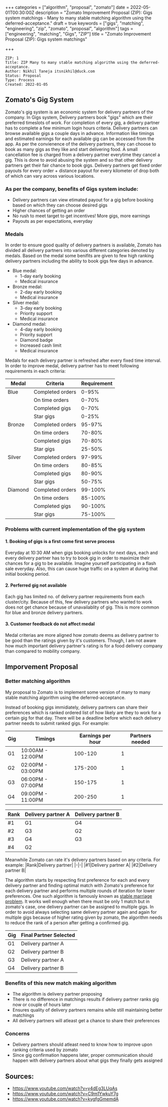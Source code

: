+++
categories = ["algorithm", "proposal", "zomato"]
date = 2022-05-01T00:30:00Z
description = "Zomato Improvement Proposal (ZIP): Gigs system matchings - Many to many stable matching algorithm using the deferred-acceptance."
draft = true
keywords = ["gigs", "matching", "engineering", "zip", "zomato", "proposal", "algorithm"]
tags = ["engineering", "matching", "Gigs", "ZIP"]
title = "Zomato Improvement Proposal (ZIP): Gigs system matchings"

+++
```
ZIP: 1
Title: ZIP Many to many stable matching algorithm using the deferred-acceptance.
Author: Nikhil Taneja itsnikhil@duck.com
Status: Proposal
Type: Process
Created: 2022-01-05
```

## Zomato's Gig System
Zomato's gig system is an economic system for delivery partners of the company. In Gigs system, Delivery partners book "gigs" which are their preferred timeslots of work. For completion of every gig, a delivery partner has to complete a few minimum login hours criteria. Delivery partners can browse available gigs a couple days in advance. Information like timings and estimated earnings for each available gig can be accessed from the app. As per the convienence of the delivery partners, they can choose to book as many gigs as they like and start delivering food. A small cancellation fee is charged from a delivery partner everytime they cancel a gig. This is done to avoid abusing the system and so that other delivery partners get their fair chance to book gigs. Delivery partners get fixed order payouts for every order + distance payout for every kilometer of drop both of which can vary across various locations.

### As per the company, benefits of Gigs system include:
- Delivery partners can view etimated payout for a gig before booking based on which they can choose desired gigs
- Higher chances of getting an order
- No rush to meet target to get incentives! More gigs, more earnings
- Payouts as per expectations, everyday

### Medals
In order to ensure good quality of delivery partners is available, Zomato has divided all delivery partners into various different categories denoted by medals. Based on the medal some benifits are given to few high ranking delivery partners including the ability to book gigs few days in advance.

- Blue medal:
	- 1-day early booking
	- Medical insurance
- Bronze medal:
	- 2-day early booking
	- Medical insurance
- Silver medal:
	- 3-day early booking
	- Priority support
	- Medical insurance
- Diamond medal:
	- 4-day early booking
	- Priority support
	- Diamond badge
	- Increased cash limit
	- Medical insurance

Medals for each delivery partner is refreshed after every fixed time interval. In order to improve medal, delivery partner has to meet following requirements in each criteria:

|Medal|Criteria|Requirement|
|-|-|-|
|Blue|Completed orders|0-95%|
||On time orders|0-70%|
||Completed gigs|0-70%|
||Star gigs|0-25%|
|Bronze|Completed orders|95-97%|
||On time orders|70-80%|
||Completed gigs|70-80%|
||Star gigs|25-50%|
|Silver|Completed orders|97-99%|
||On time orders|80-85%|
||Completed gigs|80-90%|
||Star gigs|50-75%|
|Diamond|Completed orders|99-100%|
||On time orders|85-100%|
||Completed gigs|90-100%|
||Star gigs|75-100%|

### Problems with current implementation of the gig system
#### 1. Booking of gigs is a first come first serve process
Everyday at 10:30 AM when gigs booking unlocks for next days, each and every delivery partner has to try to book gig in order to maximize their chances for a gig to be available. Imagine yourself participating in a flash sale everyday. Also, this can cause huge traffic on a system at during that initial booking period.

#### 2. Perferred gig not available
Each gig has limited no. of delivery partner requirements from each cluster/city. Because of this, few delivery partners who wanted to work does not get chance because of unavailablity of gig. This is more common for blue and bronze delivery partners.

#### 3. Customer feedback do not affect medal
Medal criterias are more aligned how zomato deems as delivery partner to be good than the ratings given by it's customers. Though, I am not aware how much important delivery partner's rating is for a food delivery company than compared to mobility company.

## Imporvement Proposal

### Better matching algorithm
My proposal to Zomato is to implement some version of many to many stable matching algorithm using the deferred-acceptance.

Instead of booking gigs immidiately, delivery partners can share their preferences which is ranked ordered list of how likely are they to work for a certain gig for that day. There will be a deadline before which each delivery partner needs to submit ranked gigs. For example:

|Gig|Timings|Earnings per hour|Partners needed|
|-|-|-|-|
|G1|10:00AM - 12:00PM|100-120|1|
|G2|02:00PM - 03:00PM|175-200|1|
|G3|06:00PM - 07:00PM|150-175|1|
|G4|09:00PM - 11:00PM|200-250|1|

|Rank|Delivery partner A|Delivery partner B|
|-|-|-|
|#1|G1|G4|
|#2|G3|G2|
|#3|G4|G3|
|#4|G2||

Meanwhile Zomato can rate it's delivery partners based on any criteria. For example:
|Rank|Delivery partner|
|-|-|
|#1|Delivery partner A|
|#2|Delivery partner B|

The algorithm starts by respecting first preference for each and every delivery partner and finding optimal match with Zomato's preference for each delivery partner and performs multiple rounds of iteration for lower preferences. One such algorithm is famously known as [stable marriage problem](https://en.wikipedia.org/wiki/Stable_marriage_problem). It works well enough when there must be only 1 match but in zomato's case, one delivery partner can be assigned to multiple gigs. In order to avoid always selecting same delivery partner again and again for multiple gigs because of higher rating given by zomato, the algorithm needs to reduce the rank of a person after getting a confirmed gig.

|Gig|Final Partner Selected|
|-|-|
|G1|Delivery partner A|
|G2|Delivery partner B|
|G3|Delivery partner A|
|G4|Delivery partner B|

### Benefits of this new match making algorithm
- The algorithm is delivery partner proposing
- There is no difference in matchings results if delivery partner ranks gig now or couple of hours later
- Ensures quality of delivery partners remains while still maintaining better matchings
- All delivery partners will atleast get a chance to share their preferences

### Concerns
- Delivery partners should atleast need to know how to improve upon ranking criteria used by zomato
- Since gig confirmation happens later, proper communication should happen with delivery partners about what gigs they finally gets assigned

## Sources:
- https://www.youtube.com/watch?v=y4dEg3LUqAs
- https://www.youtube.com/watch?v=C9m1YwkuY7g
- https://www.youtube.com/watch?v=kvgfgGmemdA